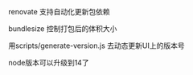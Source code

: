 renovate 支持自动化更新包依赖

bundlesize 控制打包后的体积大小

用scripts/generate-version.js 去动态更新UI上的版本号

node版本可以升级到14了